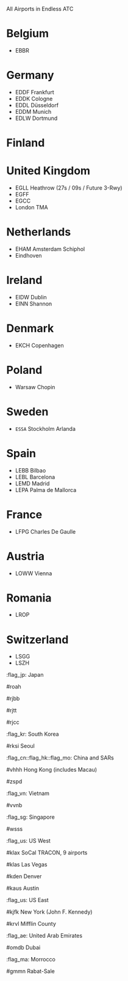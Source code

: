 All Airports in Endless ATC

# Belgium
* EBBR
# Germany
* EDDF Frankfurt
* EDDK Cologne
* EDDL Düsseldorf
* EDDM Munich
* EDLW Dortmund
# Finland
# United Kingdom
* EGLL Heathrow (27s / 09s / Future 3-Rwy)
* EGFF
* EGCC
* London TMA
# Netherlands
* EHAM Amsterdam Schiphol
* Eindhoven
# Ireland
* EIDW Dublin
* EINN Shannon
# Denmark
* EKCH Copenhagen
# Poland
* Warsaw Chopin
# Sweden
* `ESSA` Stockholm Arlanda
# Spain
* LEBB Bilbao
* LEBL Barcelona
* LEMD Madrid
* LEPA Palma de Mallorca
# France
* LFPG Charles De Gaulle
# Austria
* LOWW Vienna
# Romania
* LROP
# Switzerland
* LSGG
* LSZH

:flag_jp: Japan

#roah

#rjbb

#rjtt

#rjcc

:flag_kr: South Korea

#rksi Seoul

:flag_cn::flag_hk::flag_mo: China and SARs

#vhhh Hong Kong (includes Macau)

#zspd

:flag_vn: Vietnam

#vvnb

:flag_sg: Singapore

#wsss

:flag_us: US West

#klax SoCal TRACON, 9 airports

#klas Las Vegas

#kden Denver

#kaus Austin

:flag_us: US East

#kjfk New York (John F. Kennedy)

#krvl Mifflin County

:flag_ae: United Arab Emirates

#omdb Dubai

:flag_ma: Morrocco

#gmmn Rabat-Sale
